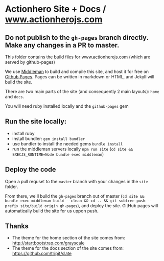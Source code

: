# Actionhero Site + Docs / www.actionherojs.com

## Do not publish to the `gh-pages` branch directly.  Make any changes in a PR to master.

This folder contains the build files for www.actionherojs.com (which are served by github-pages)

We use [Middleman](https://middlemanapp.com/) to build and compile this site, and host it for free on [Github Pages](http://pages.github.com/). Pages can be written in markdown or HTML, and Jekyll will build the site. 

There are two main parts of the site (and consequently 2 main layouts): `home` and `docs`.

You will need ruby installed locally and the `github-pages` gem

## Run the site locally:

- install ruby
- install bundler: `gem install bundler`
- use bundler to install the needed gems `bundle install`
- run the middleman servers locally `npm run site` (`cd site && EXECJS_RUNTIME=Node bundle exec middleman`)

## Deploy the code

Open a pull requset to the `master` branch with your changes in the `site` folder.  

From there, we'll build the `gh-pages` branch out of master (`cd site && bundle exec middleman build --clean && cd .. && git subtree push --prefix site/build origin gh-pages`), and deploy the site.  GitHub pages will automatically build the site for us uppon push.

## Thanks

- The theme for the home section of the site comes from: http://startbootstrap.com/grayscale
- The theme for the docs section of the site comes from: https://github.com/tripit/slate